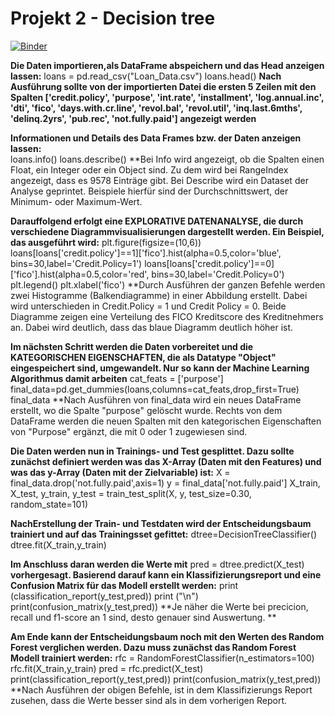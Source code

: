 # Projekt 2 - Decision tree
[![Binder](https://mybinder.org/badge_logo.svg)](https://mybinder.org/v2/gh/yenvyhh/Decision-Tree/main?filepath=Decision%20Trees%20Und%20Random%20Forests%20-%20Projekt%202.ipynb)

**Die Daten importieren,als DataFrame abspeichern und das Head anzeigen lassen:**
loans = pd.read_csv("Loan_Data.csv")
loans.head()
**Nach Ausführung sollte von der importierten Datei die ersten 5 Zeilen mit den Spalten ['credit.policy', 'purpose', 'int.rate', 'installment', 'log.annual.inc',
       'dti', 'fico', 'days.with.cr.line', 'revol.bal', 'revol.util',
       'inq.last.6mths', 'delinq.2yrs', 'pub.rec', 'not.fully.paid'] angezeigt werden** 
       
**Informationen und Details des Data Frames bzw. der Daten anzeigen lassen:**     
loans.info()
loans.describe()
**Bei Info wird angezeigt, ob die Spalten einen Float, ein Integer oder ein Object sind. Zu dem wird bei RangeIndex angezeigt, dass es 9578 Einträge gibt. Bei Describe wird ein Dataset der Analyse geprintet. Beispiele hierfür sind der Durchschnittswert, der Minimum- oder Maximum-Wert.

**Darauffolgend erfolgt eine EXPLORATIVE DATENANALYSE, die durch verschiedene Diagrammvisualisierungen dargestellt werden. Ein Beispiel, das ausgeführt wird:**
plt.figure(figsize=(10,6))
loans[loans['credit.policy']==1]['fico'].hist(alpha=0.5,color='blue',
                                              bins=30,label='Credit.Policy=1')
loans[loans['credit.policy']==0]['fico'].hist(alpha=0.5,color='red',
                                              bins=30,label='Credit.Policy=0')
plt.legend()
plt.xlabel('fico')
**Durch Ausführen der ganzen Befehle werden zwei Histogramme (Balkendiagramme) in einer Abbildung erstellt. Dabei wird unterschieden in Credit.Policy = 1 und Credit Policy = 0. Beide Diagramme zeigen eine Verteilung des FICO Kreditscore des Kreditnehmers an. Dabei wird deutlich, dass das blaue Diagramm deutlich höher ist.


**Im nächsten Schritt werden die Daten vorbereitet und die KATEGORISCHEN EIGENSCHAFTEN, die als Datatype "Object" eingespeichert sind, umgewandelt. Nur so kann der Machine Learning Algorithmus damit arbeiten**
cat_feats = ['purpose']
final_data=pd.get_dummies(loans,columns=cat_feats,drop_first=True)
final_data
**Nach Ausführen von final_data wird ein neues DataFrame erstellt, wo die Spalte "purpose" gelöscht wurde. Rechts von dem DataFrame werden die neuen Spalten mit den kategorischen Eigenschaften von "Purpose" ergänzt, die mit 0 oder 1 zugewiesen sind.

**Die Daten werden nun in Trainings- und Test gesplittet. Dazu sollte zunächst definiert werden was das X-Array (Daten mit den Features) und was das y-Array (Daten mit der Zielvariable) ist:** 
X = final_data.drop('not.fully.paid',axis=1)
y = final_data['not.fully.paid']
X_train, X_test, y_train, y_test = train_test_split(X, y, test_size=0.30, random_state=101)

**NachErstellung der Train- und Testdaten wird der Entscheidungsbaum trainiert und auf das Trainingsset gefittet:**
dtree=DecisionTreeClassifier()
dtree.fit(X_train,y_train)

**Im Anschluss daran werden die Werte mit**
pred = dtree.predict(X_test)
**vorhergesagt. Basierend darauf kann ein Klassifizierungsreport und eine Confusion Matrix für das Modell erstellt werden:**
print (classification_report(y_test,pred))
print ("\n")
print(confusion_matrix(y_test,pred))
**Je näher die Werte bei precicion, recall und f1-score an 1 sind, desto genauer sind Auswertung. **

**Am Ende kann der Entscheidungsbaum noch mit den Werten des Random Forest verglichen werden. Dazu muss zunächst das Random Forest Modell trainiert werden:** 
rfc = RandomForestClassifier(n_estimators=100)
rfc.fit(X_train,y_train)
pred = rfc.predict(X_test)
print(classification_report(y_test,pred))
print(confusion_matrix(y_test,pred))
**Nach Ausführen der obigen Befehle, ist in dem Klassifizierungs Report zusehen, dass die Werte besser sind als in dem vorherigen Report.
